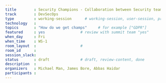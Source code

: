 ```yaml
---
title        : Security Champions - Collaboration between Security team and Security champions- It goes both ways
track        : DevSecOps
type         : working-session      # working-session, user-session, product-session
technology   :
topics       : "How do we get champs"     # for example ["GDPR"]
featured     : yes                # review with summit team "yes"
when_day     : Fri
when_time    : WS-1
room_layout  :                    #
room_id      :
session_slack: 
status       : draft              # draft, review-content, done
description  :
organizers   : Michael Man, James Bore, Abbas Haidar
participants :
---
```



<!--(add intro)

## What is the curriculum looks like

(...)

## How to present the Champs idea to the champs without scaring them away

(...)

## How do we empower them? 

(...)

## How do we nurture? How do we teach sec persons to be able to nurture people showing interest in security?

(...)

## Cross-teams and collaboration.

...)

## How do we turn security people into engineering champions?

(...)

## Security incidents involvement 

(...)

## Scenario simulation - GAME / SOCIAL
https://expel.io/blog/oh-noes-ir-tabletop-exercises
https://www.cyberbit.com/blog/cybersecurity-training/cyber-attack-playbook-tabletop-exercise

(...)

## Illustrate different approaches from different personas, getting help 

(...)

## MARIO’s session on DevSecOps  

(...)

## Post-Mortem

(...)

## How to talk to the security team if you are interested security - gorilla security champs

(...)

## Care vs Think about security

(...)

## How does having sec champs help with the overall security

(...)

## Gatekeeping - sec teams on the wrong side of history

(...)

## Previous-->
